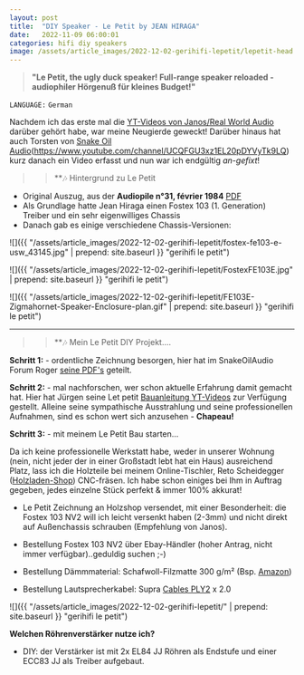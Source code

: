 ```yaml
---
layout: post
title:  "DIY Speaker - Le Petit by JEAN HIRAGA"
date:   2022-11-09 06:00:01
categories: hifi diy speakers
image: /assets/article_images/2022-12-02-gerihifi-lepetit/lepetit-head.png
---
```


>**"Le Petit, the ugly duck speaker! Full-range speaker reloaded - audiophiler Hörgenuß für kleines Budget!"**

`LANGUAGE:` `German`

Nachdem ich das erste mal die [YT-Videos von Janos/Real World Audio](https://www.youtube.com/watch?v=N7FF3AjmmDE&list=PLe6evB19z4Amx82av-r2jUlAn6gGVDpyU) darüber gehört habe, war meine Neugierde geweckt! Darüber hinaus hat auch Torsten von [Snake Oil Audio](https://www.amazon.de/gp/product/B0154PEM6S?ie%3DUTF8%26th%3D1%26linkCode%3Dsl1%26tag%3Dfrankswerks05-21%26linkId%3D77c49fc8854cbf80ebec20e3f044cdce%26language%3Dde_DE%26ref_%3Das_li_ss_tl)(https://www.youtube.com/channel/UCQFGU3xz1EL20pDYVyTk9LQ) kurz danach ein Video erfasst und nun war ich endgültig _an-gefixt_!

>>**:notes: Hintergrund zu Le Petit

- Original Auszug, aus der **Audiopile n°31, février 1984** [PDF](/assets/article_images/2022-12-02-gerihifi-lepetit/LeFostexFE-103Sigma.pdf)
- Als Grundlage hatte Jean Hiraga einen Fostex 103 (1. Generation) Treiber und ein sehr eigenwilliges Chassis
- Danach gab es einige verschiedene Chassis-Versionen:

![]({{ "/assets/article_images/2022-12-02-gerihifi-lepetit/fostex-fe103-e-usw_43145.jpg" | prepend: site.baseurl }} "gerihifi le petit")

![]({{ "/assets/article_images/2022-12-02-gerihifi-lepetit/FostexFE103E.jpg" | prepend: site.baseurl }} "gerihifi le petit")

![]({{ "/assets/article_images/2022-12-02-gerihifi-lepetit/FE103E-Zigmahornet-Speaker-Enclosure-plan.gif" | prepend: site.baseurl }} "gerihifi le petit")

---

>>**:notes: Mein Le Petit DIY Projekt....

**Schritt 1:** - ordentliche Zeichnung besorgen, hier hat im SnakeOilAudio Forum Roger [seine PDF's](/assets/article_images/2022-12-02-gerihifi-lepetit/le-petit-blau-zeichnung.pdf) geteilt.

**Schritt 2:** - mal nachforschen, wer schon aktuelle Erfahrung damit gemacht hat. Hier hat Jürgen seine Let petit [Bauanleitung YT-Videos](https://www.youtube.com/channel/UCFn3W7mRvwkY7bviZ8eDoYQ) zur Verfügung gestellt. Alleine seine sympathische Ausstrahlung und seine professionellen Aufnahmen, sind es schon wert sich anzusehen - **Chapeau!**

**Schritt 3:** - mit meinem Le Petit Bau starten...

Da ich keine professionelle Werkstatt habe, weder in unserer Wohnung (nein, nicht jeder der in einer Großstadt lebt hat ein Haus) ausreichend Platz, lass ich die Holzteile bei meinem Online-Tischler, Reto Scheidegger ([Holzladen-Shop](https://holzladen.shop/)) CNC-fräsen. Ich habe schon einiges bei Ihm in Auftrag gegeben, jedes einzelne Stück perfekt & immer 100% akkurat!

- Le Petit Zeichnung an Holzshop versendet, mit einer Besonderheit: die Fostex 103 NV2 will ich leicht versenkt haben (2-3mm) und nicht direkt auf Außenchassis schrauben (Empfehlung von Janos).

- Bestellung Fostex 103 NV2 über Ebay-Händler (hoher Antrag, nicht immer verfügbar)..geduldig suchen ;-)

- Bestellung Dämmmaterial: Schafwoll-Filzmatte 300 g/m² (Bsp. [Amazon](https://www.amazon.de/gp/product/B0154PEM6S))

- Bestellung Lautsprecherkabel: Supra [Cables PLY2](https://www.highend-audiokabel.de/supra-cables-ply-2-x-20-lautsprecherkabel-meterware.html) x 2.0


![]({{ "/assets/article_images/2022-12-02-gerihifi-lepetit/" | prepend: site.baseurl }} "gerihifi le petit")

**Welchen Röhrenverstärker nutze ich?**

- DIY: der Verstärker ist mit 2x EL84 JJ Röhren als Endstufe und einer ECC83 JJ als Treiber aufgebaut.